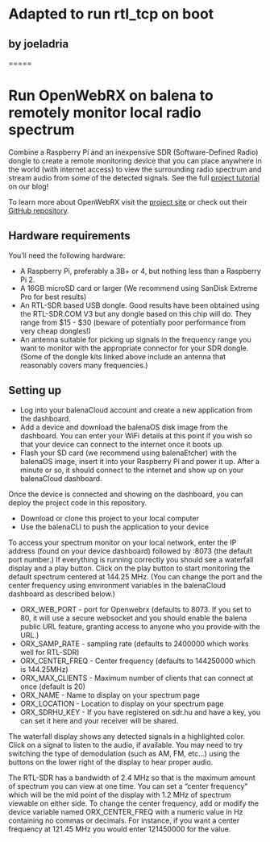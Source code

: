 # Adapted to run rtl_tcp on boot
## by joeladria







=====


# Run OpenWebRX on balena to remotely monitor local radio spectrum

Combine a Raspberry Pi and an inexpensive SDR (Software-Defined Radio) dongle to create a remote monitoring device that you can place anywhere in the world (with internet access) to view the surrounding radio spectrum and stream audio from some of the detected signals. See the full [project tutorial](https://www.balena.io/blog/running-openwebrx-on-balena-to-remotely-monitor-local-radio-spectrum/) on our blog!

To learn more about OpenWebRX visit the [project site](https://sdr.hu/openwebrx) or check out their [GitHub repository](https://github.com/ha7ilm/openwebrx).

## Hardware requirements
You’ll need the following hardware:

* A Raspberry Pi, preferably a 3B+ or 4, but nothing less than a Raspberry Pi 2.
* A 16GB microSD card or larger (We recommend using SanDisk Extreme Pro for best results)
* An RTL-SDR based USB dongle. Good results have been obtained using the RTL-SDR.COM V3 but any dongle based on this chip will do. They range from $15 - $30 (beware of potentially poor performance from very cheap dongles!)
* An antenna suitable for picking up signals in the frequency range you want to monitor with the appropriate connector for your SDR dongle. (Some of the dongle kits linked above include an antenna that reasonably covers many frequencies.)

## Setting up

* Log into your balenaCloud account and create a new application from the dashboard.
* Add a device and download the balenaOS disk image from the dashboard. You can enter your WiFi details at this point if you wish so that your device can connect to the internet once it boots up.
* Flash your SD card (we recommend using balenaEtcher) with the balenaOS image, insert it into your Raspberry Pi and power it up. After a minute or so, it should connect to the internet and show up on your balenaCloud dashboard.

Once the device is connected and showing on the dashboard, you can deploy the project code in this repository.

* Download or clone this project to your local computer
* Use the balenaCLI to push the application to your device

To access your spectrum monitor on your local network, enter the IP address (found on your device dashboard) followed by :8073 (the default port number.) If everything is running correctly you should see a waterfall display and a play button. Click on the play button to start monitoring the default spectrum centered at 144.25 MHz. (You can change the port and the center frequency using environment variables in the balenaCloud dashboard as described below.)

* ORX_WEB_PORT - port for Openwebrx (defaults to 8073. If you set to 80, it will use a secure websocket and you should enable the balena public URL feature, granting access to anyone who you provide with the URL.)
* ORX_SAMP_RATE - sampling rate (defaults to 2400000 which works well for RTL-SDR)
* ORX_CENTER_FREQ - Center frequency (defaults to 144250000 which is 144.25MHz)
* ORX_MAX_CLIENTS - Maximum number of clients that can connect at once (default is 20)
* ORX_NAME - Name to display on your spectrum page
* ORX_LOCATION - Location to display on your spectrum page
* ORX_SDRHU_KEY - If you have registered on sdr.hu and have a key, you can set it here and your receiver will be shared.

The waterfall display shows any detected signals in a highlighted color. Click on a signal to listen to the audio, if available. You may need to try switching the type of demodulation (such as AM, FM, etc…) using the buttons on the lower right of the display to hear proper audio.

The RTL-SDR has a bandwidth of 2.4 MHz so that is the maximum amount of spectrum you can view at one time. You can set a “center frequency” which will be the mid point of the display with 1.2 MHz of spectrum viewable on either side. To change the center frequency, add or modify the device variable named ORX_CENTER_FREQ with a numeric value in Hz containing no commas or decimals. For instance, if you want a center frequency at 121.45 MHz you would enter 121450000 for the value.

